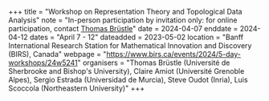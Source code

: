 +++
title = "Workshop on Representation Theory and Topological Data Analysis"
note = "In-person participation by invitation only: for online participation, contact <a href="mailto:thomas.brustle@usherbrooke.ca">Thomas Brüstle</a>"
date = 2024-04-07
enddate = 2024-04-12
dates = "April 7 - 12"
dateadded = 2023-05-02
location = "Banff International Research Station for Mathematical Innovation and Discovery (BIRS), Canada"
webpage = "https://www.birs.ca/events/2024/5-day-workshops/24w5241"
organisers = "Thomas Brüstle (Université de Sherbrooke and Bishop's University), Claire Amiot (Université Grenoble Alpes), Sergio Estrada (Universidad de Murcia), Steve Oudot (Inria), Luis Scoccola (Northeastern University)"
+++
